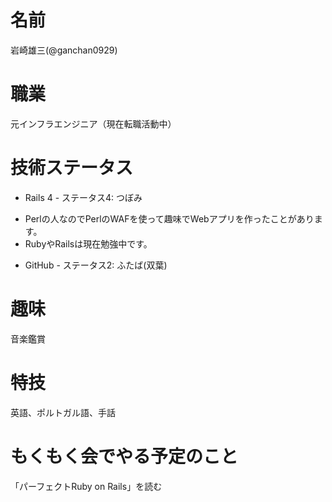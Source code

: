 # 名前

岩崎雄三(@ganchan0929)

# 職業

元インフラエンジニア（現在転職活動中）

# 技術ステータス

* Rails 4 - ステータス4: つぼみ
 - Perlの人なのでPerlのWAFを使って趣味でWebアプリを作ったことがあります。
  - RubyやRailsは現在勉強中です。

  * GitHub - ステータス2: ふたば(双葉)

# 趣味

音楽鑑賞

# 特技

英語、ポルトガル語、手話

# もくもく会でやる予定のこと

「パーフェクトRuby on Rails」を読む
